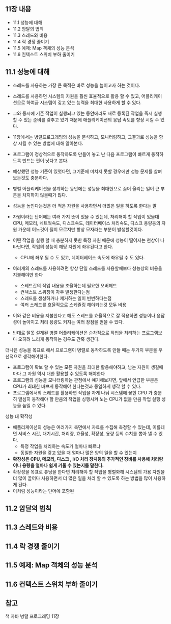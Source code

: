 ## 11장 내용
- 11.1 성능에 대해
- 11.2 암달의 법칙
- 11.3 스레드와 비용
- 11.4 락 경쟁 줄이기
- 11.5 예제: Map 객체의 성능 분석
- 11.6 컨텍스트 스위치 부하 줄이기

## 11.1 성능에 대해
- 스레드를 사용하는 가장 큰 목적은 바로 성능을 높이고자 하는 것이다.
- 스레드를 사용하면 시스템의 자원을 훨씬 효율적으로 활용 할 수 있고, 어플리케이션으로 하여금 시스템이 갖고 있는 능력을 최대한 사용하게 할 수 있다.
- 그와 동시에 기존 작업이 실행되고 있는 동안에라도 새로 등록된 작업을 즉시 실행할 수 있는 준비를 갖추고 있기 때문에 애플리케이션의 응답 속도를 향상 시킬 수 있다.
- 11장에서는 병렬프로그래밍의 성능을 분석하고, 모니터링하고, 그결과로 성능을 향상 시킬 수 있는 방법에 대해 알아본다.
- 프로그램이 정상적으로 동작하도록 만들어 놓고 난 다음 프로그램이 빠르게 동작하도록 만드는 편이 낫다고 본다.
- 예상했던 성능 기준이 있엇다면, 그기준에 미치지 못할 경우에만 성능 문제를 살펴보는것도 충분하다.
- 병렬 어플리케이션을 성계하는 동안에는 성능을 최대한으로 끌어 올리는 일이 큰 부분을 차지하지 않을때가 많다.

- 성능을 높인다는것은 더 적은 자원을 사용하면서 더많은 일을 하도록 한다는 말
- 자원이라는 단어에는 여러 가지 뜻이 있을 수 있는데, 처리해야 할 작업이 있을대 CPU, 메모리, 네트웍속도, 디스크속도, 데이터베이스 처리속도, 디스크 용량등의 자원 가운데 어느것이 될지 모르지만 항상 모자라는 부분이 발생할것이다.
- 어떤 작업을 실행 할 때 충분하지 못한 특정 자원 때문에 성능이 떨어지는 현상이 나타난다면, 작업의 성능이 해당 자원에 좌우된다고 한다.
    - CPU에 좌우 될 수 도 있고, 데이터베이스 속도에 좌우될 수 도 있다.
- 여러개의 스레드를 사용하려면 항상 단일 스레드를 사용할때보다 성능상의 비용을 지불해야만 한다
    - 스레드간의 작업 내용을 조율하는데 필요한 오버헤드
    - 컨텍스트 스위칭이 자주 발생한다는점
    - 스레드를 생성하거나 제거하는 일이 빈번하다는점
    - 여러 스레드를 효율적으로 스케쥴링 해야되는것 모두 비용
- 이와 같은 비용을 지불한다고 해도 스레드를 효율적으로 잘 적용하면 성능이나 응답성이 높아지고 처리 용량도 커지는 여러 장점을 얻을 수 있다.
- 반대로 잘못 설계된 병렬 어플리케이션은 순차적으로 작업을 처리하는 프로그램보다 오히려 느리게 동작하는 경우도 간혹 생긴다.

더나은 성능을 목표로 해서 프로그램이 병렬로 동작하도록 만들 때는 두가지 부분을 우선적으로 생각해야한다.
- 프로그램이 확보 할 수 있는 모든 자원을 최대한 활용해야하고, 남는 자원이 생길때마다 그 자원 역시 대한 활용할 수 있도록 해야한다
- 프로그램의 성능을 모니터링하는 관점에서 얘기해보자면, 앞에서 언급한 부분은 CPU가 최대한 바쁘게 동작해야 한다는것과 동일하게 생각 할 수 있다.
- 프로그램에서최 스레드를 활용하면 작업을 자게 나눠 시스템에 꽂힌 CPU 가 충분히 열심히 동작해야 할 만큼의 작업을 싱행시켜 노는 CPU가 없을 만큼 작업 실행 성능을 높일 수 있다.

성능 대 확작성
- 애플리케이션의 성능은 여러가지 측면에서 자료를 수집해 측정할 수 있는데, 이를테면 서비스 시간, 대기시간, 처리량, 효율성, 확장성, 용량 등의 수치를 뽑아 낼 수 있다.
    - 특정 작업을 처리하는 속도가 얼마나 빠르냐
    - 동일한 자원을 갖고 있을 때 얼마나 많은 양의 일을 할 수 있는지
- **확장성은 CPU, 메모리, 디스크 , I/O 처리 장치등의 추가적인 장비를 사용해 처리량이나 용량을 얼마나 쉽게 키울 수 있는지를 말한다.**
- 확장성을 목표로 튜닝을 한다면 처리해야 할 작업을 병렬화해 시스템의 가용 자원을 더 많이 끌어다 사용하면서 더 많은 일을 처리 할 수 있도록 하는 방법을 많이 사용하게 된다.
- 이처럼 성능이라는 단어에 포함된 



## 11.2 암달의 법칙

## 11.3 스레드와 비용

## 11.4 락 경쟁 줄이기

## 11.5 예제: Map 객체의 성능 분석

## 11.6 컨텍스트 스위치 부하 줄이기

## 참고
책 자바 병렬 프로그래밍 11장